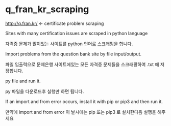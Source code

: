 # q_fran_kr_scraping
http://q.fran.kr/ &lt;- certificate problem scraping

Sites with many certification issues are scraped in python language

자격증 문제가 많이있는 사이트를 python 언어로 스크래핑을 합니다.

Import problems from the question bank site by file input/output.

파일 입출력으로 문제은행 사이트에있는 모든 자격증 문제들을 스크래핑하여 .txt 에 저장합니다.

py file and run it.

py 파일을 다운로드후 실행만 하면 됩니다.

If an import and from error occurs, install it with pip or pip3 and then run it.

만약에 import and from error 이 날시에는 pip 또는 pip3 로 설치한다음 실행을 해주세요
